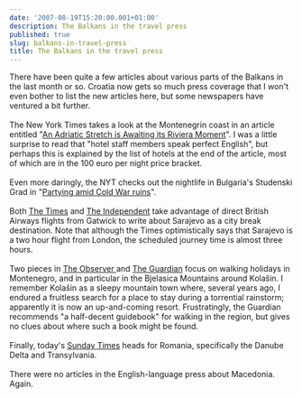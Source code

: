 ```yaml
---
date: '2007-08-19T15:20:00.001+01:00'
description: The Balkans in the travel press
published: true
slug: balkans-in-travel-press
title: The Balkans in the travel press
---
```


There have been quite a few articles about various parts of the Balkans in the last month or so. Croatia now gets so much press coverage that I won't even bother to list the new articles here, but some newspapers have ventured a bit further.<br /><br />The New York Times takes a look at the Montenegrin coast in an article entitled "<a href="http://travel.nytimes.com/2007/07/22/travel/22next.html">An Adriatic Stretch is Awaiting its Riviera Moment</a>". I was a little surprise to read that "hotel staff members speak perfect English", but perhaps this is explained by the list of hotels at the end of the article, most of which are in the 100 euro per night price bracket. <br /><br />Even more daringly, the NYT checks out the nightlife in Bulgaria's Studenski Grad in "<a href="http://travel.nytimes.com/2007/07/01/travel/01surfacing.html">Partying amid Cold War ruins</a>".<br /><br />Both <a href="http://travel.timesonline.co.uk/tol/life_and_style/travel/destinations/europe/article2036259.ece">The Times</a> and <a href="http://travel.independent.co.uk/europe/article2817154.ece">The Independent</a> take advantage of direct British Airways flights from Gatwick to write about Sarajevo as a city break destination. Note that although the Times optimistically says that Sarajevo is a two hour flight from London, the scheduled journey time is almost three hours.<br /><br />Two pieces in <a href="http://www.guardian.co.uk/travel/2007/jun/03/escape.montenegro">The Observer </a>and <a href="http://www.guardian.co.uk/travel/2007/jul/26/montenegro.walkingholidays">The Guardian</a> focus on walking holidays in Montenegro, and in particular in the Bjelasica Mountains around Kola&#x161;in. I remember Kola&#x161;in as a sleepy mountain town where, several years ago, I endured a fruitless search for a place to stay during a torrential rainstorm; apparently it is now an up-and-coming resort. Frustratingly, the Guardian recommends "a half-decent guidebook" for walking in the region, but gives no clues about where such a book might be found. <br /><br />Finally, today's <a href="http://travel.timesonline.co.uk/tol/life_and_style/travel/article2277121.ece">Sunday Times</a> heads for Romania, specifically the Danube Delta and Transylvania.<br /><br />There were no articles in the English-language press about Macedonia. Again.